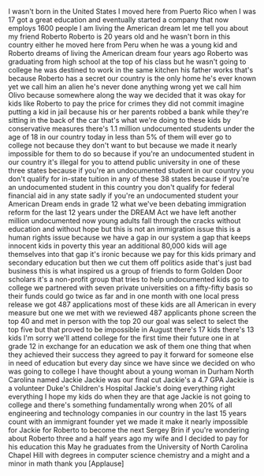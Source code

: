 
I wasn&#39;t born in the United States I
moved here from Puerto Rico when I was
17 got a great education and eventually
started a company that now employs 1600
people I am living the American dream
let me tell you about my friend Roberto
Roberto is 20 years old and he wasn&#39;t
born in this country either he moved
here from Peru when he was a young kid
and Roberto dreams of living the
American dream
four years ago Roberto was graduating
from high school at the top of his class
but he wasn&#39;t going to college he was
destined to work in the same kitchen his
father works
that&#39;s because Roberto has a secret our
country is the only home he&#39;s ever known
yet we call him an alien he&#39;s never done
anything wrong yet
we call him Olivo because somewhere
along the way we decided that it was
okay for kids like Roberto to pay the
price for crimes they did not commit
imagine putting a kid in jail because
his or her parents robbed a bank while
they&#39;re sitting in the back of the car
that&#39;s what we&#39;re doing to these kids by
conservative measures there&#39;s 1.1
million undocumented students under the
age of 18 in our country today in less
than 5% of them will ever go to college
not because they don&#39;t want to but
because we made it nearly impossible for
them to do so
because if you&#39;re an undocumented
student in our country it&#39;s illegal for
you to attend public university in one
of these three states because if you&#39;re
an undocumented student in our country
you don&#39;t qualify for in-state tuition
in any of these 38 states
because if you&#39;re an undocumented
student in this country you don&#39;t
qualify for federal financial aid in any
state sadly if you&#39;re an undocumented
student your American Dream ends in
grade 12 what we&#39;ve been debating
immigration reform for the last 12 years
under the DREAM Act we have left
another million undocumented now young
adults fall through the cracks without
education and without hope but this is
not an immigration issue this is a human
rights issue because we have a gap in
our system a gap that keeps innocent
kids in poverty this year an additional
80,000 kids will age themselves into
that gap it&#39;s ironic because we pay for
this kids primary and secondary
education but then we cut them off
politics aside that&#39;s just bad business
this is what inspired us a group of
friends to form Golden Door scholars
it&#39;s a non-profit group that tries to
help undocumented kids go to college we
partnered with seven private
universities on a fifty-fifty basis so
their funds could go twice as far and in
one month with one local press release
we got 487 applications most of these
kids are all American in every measure
but one we met with we reviewed 487
applicants phone screen the top 40 and
met in person with the top 20 our goal
was select to select the top five but
that proved to be impossible
in August there&#39;s 17 kids there&#39;s 13
kids I&#39;m sorry we&#39;ll attend college for
the first time their future one in at
grade 12 in exchange for an education we
ask of them one thing that when they
achieved their success they agreed to
pay it forward for someone else in need
of education but every day since we have
since we decided on who was going to
college I have thought about a young
woman in Durham North Carolina named
Jackie Jackie was our final cut
Jackie&#39;s a 4.7 GPA Jackie is a volunteer
Duke&#39;s Children&#39;s Hospital Jackie&#39;s
doing everything right
everything I hope my kids do when they
are that age Jackie is not going to
college and there&#39;s something
fundamentally wrong when 20% of all
engineering and technology companies in
our country in the last 15 years
count with an immigrant founder yet we
made it make it nearly impossible for
Jackie for Roberto to become the next
Sergey Brin if you&#39;re wondering about
Roberto three and a half years ago my
wife and I decided to pay for his
education
this May he graduates from the
University of North Carolina Chapel Hill
with degrees in computer science
chemistry and a might and a minor in
math thank you
[Applause]
